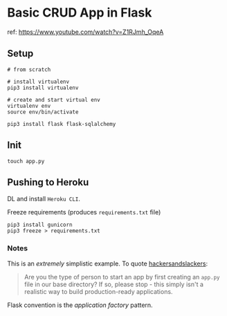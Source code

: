 # Basic CRUD App in Flask

ref: https://www.youtube.com/watch?v=Z1RJmh_OqeA

## Setup

```
# from scratch

# install virtualenv
pip3 install virtualenv

# create and start virtual env
virtualenv env
source env/bin/activate

pip3 install flask flask-sqlalchemy
```

## Init

```
touch app.py
```

## Pushing to Heroku

DL and install `Heroku CLI`.

Freeze requirements (produces `requirements.txt` file)
```
pip3 install gunicorn
pip3 freeze > requirements.txt
```


### Notes

This is an *extremely* simplistic example. To quote [hackersandslackers](https://hackersandslackers.com/flask-application-factory):

>Are you the type of person to start an app by first creating an `app.py` file in our base directory? If so, please stop - this simply isn't a realistic way to build production-ready applications.

Flask convention is the *application factory* pattern. 
